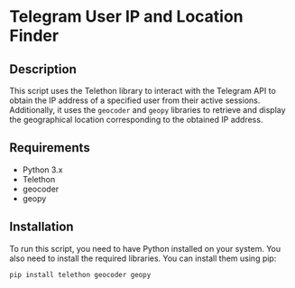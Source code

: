 # Telegram User IP and Location Finder

## Description

This script uses the Telethon library to interact with the Telegram API to obtain the IP address of a specified user from their active sessions. Additionally, it uses the `geocoder` and `geopy` libraries to retrieve and display the geographical location corresponding to the obtained IP address.

## Requirements

- Python 3.x
- Telethon
- geocoder
- geopy

## Installation

To run this script, you need to have Python installed on your system. You also need to install the required libraries. You can install them using pip:

```bash
pip install telethon geocoder geopy
